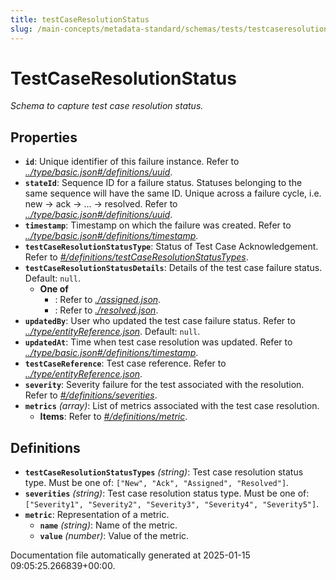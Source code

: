 ```yaml
---
title: testCaseResolutionStatus
slug: /main-concepts/metadata-standard/schemas/tests/testcaseresolutionstatus
---
```


# TestCaseResolutionStatus

*Schema to capture test case resolution status.*

## Properties

- **`id`**: Unique identifier of this failure instance. Refer to *[../type/basic.json#/definitions/uuid](#/type/basic.json#/definitions/uuid)*.
- **`stateId`**: Sequence ID for a failure status. Statuses belonging to the same sequence will have the same ID. Unique across a failure cycle, i.e. new -> ack -> ... -> resolved. Refer to *[../type/basic.json#/definitions/uuid](#/type/basic.json#/definitions/uuid)*.
- **`timestamp`**: Timestamp on which the failure was created. Refer to *[../type/basic.json#/definitions/timestamp](#/type/basic.json#/definitions/timestamp)*.
- **`testCaseResolutionStatusType`**: Status of Test Case Acknowledgement. Refer to *[#/definitions/testCaseResolutionStatusTypes](#definitions/testCaseResolutionStatusTypes)*.
- **`testCaseResolutionStatusDetails`**: Details of the test case failure status. Default: `null`.
  - **One of**
    - : Refer to *[./assigned.json](#assigned.json)*.
    - : Refer to *[./resolved.json](#resolved.json)*.
- **`updatedBy`**: User who updated the test case failure status. Refer to *[../type/entityReference.json](#/type/entityReference.json)*. Default: `null`.
- **`updatedAt`**: Time when test case resolution was updated. Refer to *[../type/basic.json#/definitions/timestamp](#/type/basic.json#/definitions/timestamp)*.
- **`testCaseReference`**: Test case reference. Refer to *[../type/entityReference.json](#/type/entityReference.json)*.
- **`severity`**: Severity failure for the test associated with the resolution. Refer to *[#/definitions/severities](#definitions/severities)*.
- **`metrics`** *(array)*: List of metrics associated with the test case resolution.
  - **Items**: Refer to *[#/definitions/metric](#definitions/metric)*.
## Definitions

- **`testCaseResolutionStatusTypes`** *(string)*: Test case resolution status type. Must be one of: `["New", "Ack", "Assigned", "Resolved"]`.
- **`severities`** *(string)*: Test case resolution status type. Must be one of: `["Severity1", "Severity2", "Severity3", "Severity4", "Severity5"]`.
- **`metric`**: Representation of a metric.
  - **`name`** *(string)*: Name of the metric.
  - **`value`** *(number)*: Value of the metric.


Documentation file automatically generated at 2025-01-15 09:05:25.266839+00:00.
